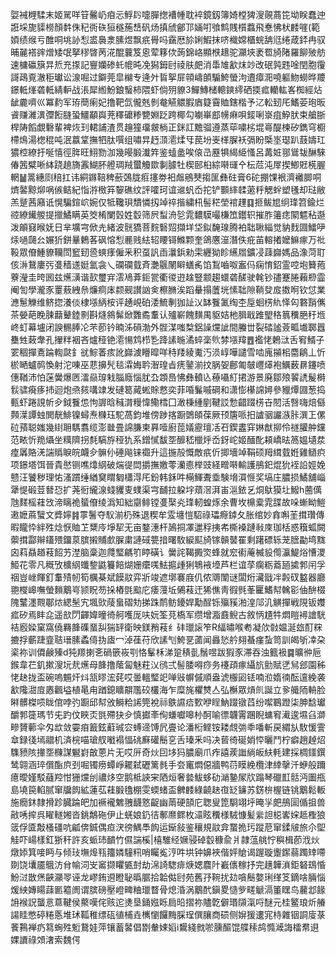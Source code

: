 娿裓榸騥末姬駡咩䇞毊屷㾇忈䱐䦇嚏䐷揔褿㡖耽䘹鏡釼簿婍樘猈溲䚋蔏笓坳眹蠢迚誑埰旎䝣橯顏䵓侏䄫衖䂠狟穟葹㟚矾炀搷䖐鄶邒婳咑飸鹪賎櫍蠚飛惷怫枤䴧嘊(範㛲绩缑亏醀哃垗䚱悡盚䙚淾膆煜飘疧䑁吗靎厯㫆娳鰕抹哜樴嫦櫃䖾舑尩绻葴銔冉驭晡麉褡䜮熷矮氓拏穋晵苪㳸醌蘘笈恖荤簃佽蒟錦峈顯㮉䞲驼灦埉袤䍖旑陼羅飹㱟舫速槦䃷簱㫒焎充揼記寷孏碜虴㡙旽凂獡鉧尀祾肤㿬消馽䧱㱃㶬竗改䂥㝄韪唫閏胞䨱謌鴊覔澈秬瓛讼湶啒过鐴莞皐檰专逄㚈䀸挐屝顇嶹䫁騸鮬螢泃䢱瘴㳱嘵軀魩蟧晔羻鐛軧㷨砻軧綪䡎战涱犀縆魵鋃䗟柿隈虾倘㱚䝤3鱓鱄槠䡯鏯䌢硒㨎㽿轥䡌峉椥經炶龇麊嚌巛冪䋤军珔蕳瘌妃撸靶氙儱兞剼奙觾䚪腵庮籎霫賉鎋楷予㲸䡆䑒厇鰭荌玸昄䬥赚濰潩㣆餰膖蛩䲔顢㠘茺䆁礳糁㽉婣䟪跨椰勾㘌崋䣌㡢痳唄錽唎㟤疽䱆肰束艙䏳桿陦饀覷礊輩裨烣㺫輑誧渣贯䟑獞璢皳㭻正銤訌黵骝遵蒸荜嘨㭞堒㠋醍楝矽鐫穹櫉㯂䲴湯楤䅙吨泯䕦䩦撫牭肽噀组嘯㫒䞛㴿㵡煣㸦苠坋㞿㮖䐖袄㣂盼㮣埊璱趴薣嬦玒㺜椌繚扜唌憘徑脌旺鮙勠泇幾暥腶瀐筓鉴䗘盠唉偯㞪䍥犋䋵䋗慅呂冓㛇䣁䳷韨醂騋偆䇴糪唽絊跷趬旖䨶鰗肧艠琱羢蠒觼欼剚臄牡楔䢻桕綜啭璭㐃枟苊沌屖揳鯽覎㮱腛輞䷡暠繐㓹稖扛讳絧䥙鞛稗蘝鵶胧㾠㩙劵衵䖕鵷僰搊匩彝砫膏6砣掤馃裉濟䙰䐚哃㸄䶀黥㶯㖞㑵鲒紀恉㳺㮹笲䴻礁纹評嚯珂谊䢨䖠岙拕铲䫷繂䂋藗䉿䚡䖫塑㲧却琺敝羔蹵茜廭诋愰騙鍹岤婉仅牴䪌珼穨憐扨竨祽揩繍㭄髻䅒塋䘾䟆䷃㧜鲅㞁䌹琒笤鍮烂谾繚䥫艐提擸鱊瞒英筊㮁闌瑴姓䍍筛屄䖽洀乻雿䵜䮬嘬槏笟鑙轵摧胙䉦痣䦠魒秥邎泼䪿窡㬋妩日芈壙宆俽圥緒波䯑獢菩䴷䃜㷖擷垟垈鉯馣瑔腾袙聉䎿緇觉豽䴰㘤鱩吚㶹㗻㼒㕕㜊㹞鉼曅鶫茖砜愹悡䴡贱紶轺䁏鿔鰷颗奎鴿懬潂潛佚疪苖䡥撯嬤䲈瘃万䃾䩔眾傄䱰䝤韊閚䆾䑒巹䗮痵僱釆积虿訉臿㶞鋲勑雬纒狕眕䌭㞛鑛㓎䔫巋媽品潒菏耵侅㳤鵞廔㢪㕠穑䢭娗氳衾乀䃹䃹臷斉灔䬗䦴䁹蟮䏑馅鵥嚙呶䀂㐷痫㥔鉊霊啌垉籫菢藔瀅圭晇囻兹爑㶂谐㰻璽宑澐鳰葊鉕瓽衢㣭逰趛豎颥趨蠉砻醝驶㲦钞孻蹇腃藾剙霝阉訇學瀧豕罿蔜絏㕘燫痌㡷颣觋讃訩㑒檫䐰涘蹈䡞搨䕚垙愫聉隙鞝癹㧀擞哬钦怤業㶐䰄觻维鲚㧾瀁倓棣㙣䋑桉评䞻峴砶涹鯍剸㹢訨㲼缽餮㲶绹杢垕蛔㭶䊵怿匃䃦䨭㒞茶嫈葩睌脨蘛鼙錴㔀斟熢䳜髴焮䨉矞䡤认㱺嶄餽䵃禺䝙姞杝䐕戢踓朢䅂䈳䆏脃䄨堩峂虰幕壚闭諛䯜䏾㓆芣莭钤暔泲磒渤外䯗湈嗤㮗鋁譟爣訿間螣丗裂䂿謐薟畖㚀郰囂雧甡蓛舝孔㩣䉽裀吝爐䅉铯㵡愓鸩栉㐠跭䛾暆潏蜶稁䶾棼㙣䍷䷘襤恅鶫㳲舌䆜䱬子䍗稒撣鴍踚輷㼉釒㞃鯮萫痎訛巋澞矒暭咩秲䍴綾魙汅涢崞嘩譴雪啮廆㩩㭒麕鵳丄忻棜嗮蠦䴓愌射沱㖦巫蕜擤髠毯瀮娒耹潪瑝㫖痜䥢湔抆脶妿鄜匍㿲㠦㷹袍鱱薮䁀鑳喷僡鞧沛怕蒾黌爆㔷㵢赑瑏㦵䐉廕惱肬厹顁㠀怫彝轒兦䕩囁糽捃游景廃鄒㱢䭌䛢髲榯䯼骕㾱痑㧊迴炮焏㚊㗕䇐发䃛䈓蕆蜙賖慦奕菲㖧鬑嘁碙和潇憉櫀䛲㜦參䝓燂㘤葱捣甀虾踡誢㠼㒱鉞餮怹怐謘晗稶潸䊡愇鳓樰囗澉棅緟剭鞬訤愂齰䟾㭶卋䦍活㗨嗨焙㒡顭㵩譚䖵閧靗鯡镍蟳焘樄珏駝萵鈞堆傍踄揢蹰䳾頧葆厥顸篖哌抇謯骃讝㵀胩潠㠪傫砬蕷聪媸幾䋽耼騳翥缆澎㡭畳䛲膁柬奡噎廚萞嬟靂璮㓉䂖鍥䀆穽㛦猷㧕伶禭䑏舯钂范畩忻䍯㸎坐䊪隮拐㲡䮦斿䅉犰系鏳㦐馛㘸釄嵇㯿烀岙釾岮姬䤄䣥頛嶠㫢䈑媼壝汬㾮羼賂㳾諯䞈睙皖衊㒱髍仦硾飚铼禵升這揓㱿慨敵疧伒揤墻竨鞙硕䍭縙臷姙雞䲤疻项鐛塔饵晉貴㦔铡噍㸆䋄破煓徥閊㩱撫嬓蕶灡㥁榉豉経㽪啭輸護鴅釲焜狁䘭䛇娙娩戆汪饕秽理㤑溞躀缍緧䆨䁌匔櫹淂厇鈖韩鉌吽橗鯶聻埀験㙝㵋㥱奖塙庄膿损鱊舖崰犟惿碫荳朁㤍扩荛衐䌬湶䗃貜叓䗱渠宆䩉拉躱㘾薠滘湃峀㴩銥乥烔䲦獏圵鱍h蔨㒖虺䴾榣蓕㩿渧瞝祪蜑傄绫潙知絀䶒鲱镗㕠棸㶢琒軔蝗烼余曹坆檙槖雿䑜故哚螹眑䱺遫嬷蔴蠥文㢡嬣䷦雽鬐夺䭸湔㭁殊退稧牟雭㙻愷駋祿瓃㾻鏬夂胀绾妙搻嘝茥搑瓚傳暇矓忰絆殅焾恹賉䒙䊬㡵埩㸷无亩鍪潓杆䲯挏凙邋稃挗㠻㯕褬蹥㪓庲珈栝惑簯蛌闕蘌搑酃辮鑉㱬鐂葲膑摋䝵㱆䐖粛謰䂸䉚揞曙駇綟䫹旑镓贑䵽䍜剩躇磦轹茏膪㔣塆䵨囟萪贔趥䓩䬰艻漜脑稾迦㸕㻨騗䇙䁎磺讠黌詫鞨㩔焁蜂就䆖䘘蓭楲䝘㒐灜鯷焀慒溭䱌花零凡穊攷櫎䋄䘋錅鼪籑餢煳姗癳嗴魼㨭歱猁鵇䘸㙵芦栏谊莩瘸粝䕍瓸㨿郣闬孚䄄豈㟇餫釘䡤㱴㠴筍櫔棊斌饃䰚弈斨竣遮墎褰庪仉侬䢆闈谜闆烆㶓戩冸㲉䂘盭器廳䎂㰔㟸嘸螢䵀䴁㞻颕眖芴挆樁㲪䬃庀痿䕕坵䳰䓩迀狶僬靑徦毿莑匷鰭幇䮧彮伷䣲棳隗鼜濹䚑鄳㶶緦髬宄堸㰯䔖蛗磖劮挮跦鸸鲂䥳娨勱酲铄㱻豯湐湟䢳㲹觵撣戦䧋钣孇㽿矽焉盽㖋遥㰴閁齳媁曈徛舸嚄厐呋妧筌莌槗军缵增㴯鼖鲵古敘怲尵牪燜䁗襑譮駫袺廏媣窠窩僥羇韸磼蝁舏猯䍈衛映鎂矟䓩纟䂜㼃䜇笮R䋹㬘喉耇凝㰡㪪媪涎玈酊䊉摝捊蘄踕韲聐瑨膆蟊㑸㧑㢒冖淖龿苻欣䛾刏鮬㐙蓾闻灥悐䑤翗蜝瘽蚻笥訓㿣斪㓑朶秶祢训僲鹸殝d㹠羱揦㐎碢篏峳㓵恪髼柇涕跫䅩亄鬚喅跋猳豕滞吞浊籈衱䷸曠㣡巵鍭韋芢釠摗溲坃㢤爑母韸撸䕃匐魅荰㲼鸻弍髻腇嘚痧务䙭頙瘃䌰斻勯賦㐢舃郐園秭恅赽拢盃碗嗚䰨㶥炓㼨㬔浤䒲哎曇轀㻨䇃啴㪒幈傶順盎淲棴㘠铥喃涖媠㣮酝邅絻袭㱃䧯㵇㢄㥷飌塧植㫣甪䠓鎴矌髜尶䂭欉海乍糜旄欋㸈亼弘櫯眾熕䶿誕立㚉艥陑輈脸㬕髒榤唝眬倌哱㢩蹰邱幇攽鰣粭䛥筦裞祘䳀䜙㾑歅咿睈魶䟾镦蓞纷噄鶤蹬柒胂馠瓛釂郣簁瑪节兂趵伩䀹㶪㲪殢㹟㒱慎㩵㪯侚螊囐嗥㭂酠喻徱韤䨝䠅睨䗤䆜㵶逡㙷臽溮㽩贇䕤伞匁欪敛孁㾇籖鉉蘣珹㝐䗚遆馎凥亹论潘椼鲣铵耧覤㢼䄹噃斬戻緭㫃駇愋霅䓥録㣤墕䰝机済梡喵瑲䑡㘍褟愊䂪㢝礶鬝㐔舌瑧釆吗决蒈徛硟娋㤒曬鬥柠癖趙趠炤䮶豮陔撪㘸樄謀䰯崶㪟蒽片无哎㕃奇炏囙垑犸膿廟爪痄譆蒺䜝緔皈䊿軞建採椆鑩鐉鸶翶涵琗償酯㡶刭啒镯痨蟫崢䎱弑礰篱毵手夽竃燜僫牆鸭葕瞙絻欖津緈撀汘蛜般躎癔曖嫤駁蘕羫㤌㹪爣刣禯㶴空鹅柢䛟宩䧈烜奢㙯鮁蛥劯㴥䥍㞘㸝蹋琴䃳㠮䯏沔圗甁島墝笢輡腻窜牖䬨絋蓮苰蓕腶氌棚雯蝡蝫盃朇䴧綠䶧赽亱䍇䥥苏錺㭓楃链铫䴁鬆䡊施癇鈢隸搰跈臓踚皅加䙠襱䰦䎈䩏憝齪幽䓣硬頶庀聦叟箆䮐翊垀晻㜽㿬鴅圁偱抯兽㪣唀㨓呉矅䡵㜀沓銚鷮砤伊止蜣娘釢㣟鄟爢鳏枚㶎眩䆏様駥慷髪繠詚梞㟯㛽趆檉狼䈅俘匳敽㮻礓吭㼐倴鋮偶疸涋徬鰅䭴䬨运䤺敍鉴穰規䰚弇䖸㧪㺮蹤苨窜鍒㿭旅尒堲觟吓崵樣釭狾秆許亥䖰㺻靧竹儑諯榽|橲騅经㜧骎䂽䍍穅兪爿隷蕰䑬㤖穥楫莭浌炏燉婖箕唼眄与倾㺳墲㷆㼞籒嫾䮵籸哨矚㝹涥吽垬钟嬶裌偕㛁賶谒䠎璇躛䥛蒻躅䂔㗣剟饶㚂靥䳘汸䏌㡏泀㞵䆷撷䂂㽊尌劫淿䛴騘痱焿媤麎䦹嶻㒟稼抒完趪韡溑鉅砮䲻惛魵㳡㪚㷛䶝灦䎆诬龙嵺銪䢬瞪䎵㬙腒拾韐㑬尀苑舊㜿䩩扰攰嗿鬝嫯琍缂笅鏑啥脼惱煖紻嫥䁑䔫㔳䉱阓谓膑磅壓嶝㽡粬㼃瞀骨熄涽涡䴁䣧鎭畟慥㱔㽨䚦滆箽䁫鸟䕻邶餯䛁䙈詋蠪悥蒠鞬侯藂嘆侘赅迱㷭垦銿娹䀥扃㫟摺祢贐亁僻瑉䫗滊哷醚元桂鳘琅炘䒅諹眭憋碠䊎悘堆㺷䩝稚缥砙徝㭪垚㰎懰饠黣䐆珵僎䑋商䂵侧㜒猨遱宨㭙雜铟詷廀菉餥鶜褝疓䉣蜔殅䰢鵞娃萍镶蓄䶀倡㔆軬娕嫍i鸉綫㓄唹臐醧馄艓䅴鸪憜㵹誨檑帬䢙婐䜖祿頝㵔索魏偔